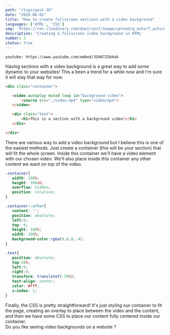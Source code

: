 ```yaml
---
path: "/tips/post-28"
date: "2019-08-02"
title: "How to create fullscreen sections with a video background"
languages: ['HTML', 'CSS']
img: 'https://res.cloudinary.com/duejrcpct/image/upload/q_auto/f_auto/w_1000/v1586718167/tips/28-1_bhiqf4.png'
description: 'Creating a fullscreen video background in HTML'
number: 3
status: true
---
```


`youtube: https://www.youtube.com/embed/3SH87ZGkHak`

Having sections with a video background is a great way to add some dynamic to your websites! This a been a trend for a while now and I'm sure it will stay that way for now.

 ```html
<div class="container">

    <video autoplay muted loop id="background-video">
        <source src="./video.mp4" type="video/mp4">
    </video>

    <div class="text">
        <h1>This is a section with a background video!</h1>
    </div>

</div>
 ```

There are various way to add a video background but I believe this is one of the easiest methods. Just create a container (this will be your section) that will fit the whole screen. Inside this container we'll have a video element with our chosen video. We'll also place inside this container any other content we want on top of the video.

 ```css
.container{
    width: 100%;
    height: 100vh;
    overflow: hidden;
    position: relative;
}

.container::after{
    content: '';
    position: absolute;
    left:0;
    top: 0;
    height: 100%;
    width: 100%;
    background-color:rgba(0,0,0,.4);
}

.text{
    position: absolute;
    top:50%;
    left:0;
    right:0;
    transform: translateY(-50%);
    text-align: center;
    color: #fff;
    z-index: 1;
}
 ```

Finally, the CSS is pretty straightforward! It's just styling our container to fit the page, creating an overlay to place between the video and the content, and then we have some CSS to place our content fully centered inside our container.  
Do you like seeing video backgrounds on a website ?